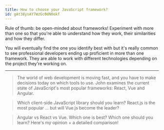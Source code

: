 ```yaml
---
title: How to choose your JavaScript framework?
id: gAt38ysAY7WzGc0dN0ekf
---
```


Rule of thumb: be open-minded about frameworks! Experiment with more than one so that you're able to understand how they work, their similarities and how they differ.

You will eventually find the one you identify best with but it's really common to see professional developers ending up proficient in more than one framework. They are able to work with different technologies depending on the project they're working on.

---

<link-bookmark href="https://www.youtube.com/watch?v=_P2fGeg9I5o" title="Choosing Your JavaScript Framework">

> The world of web development is moving fast, and you have to make decisions today on which tools to use. John examines the current state of JavaScript's most popular frameworks: React, Vue and Angular.

</link-bookmark>

<link-bookmark href="https://www.youtube.com/watch?v=HLv0sHnJfvw" title="Should you learn Vue.js or React.js?">

> Which client-side JavaScript library should you learn? React.js is the most popular ... but will Vue.js become the leader? 

</link-bookmark>

<link-bookmark href="https://www.youtube.com/watch?v=lYWYWyX04JI" title="Angular vs React vs Vue">

> Angular vs React vs Vue. Which one is best? Which one should you learn? Here's my opinion + a detailed comparison!

</link-bookmark>
